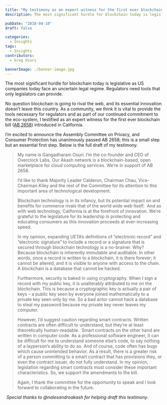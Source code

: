 ```yaml
---
title: "My testimony as an expert witness for the first ever blockchain bill (AB 2658) introduced in the state of California"
description: The most significant hurdle for blockchain today is legislative as US companies today face an uncertain legal regime. Regulators need tools that only legislators can provide.

pubDate: "2018-04-10"
draft: false

categories:
  - Insights
tags:
  - Insights
contributors:
  - Greg Osuri

bannerImage: ./banner-image.jpg
---
```

The most significant hurdle for blockchain today is legislative as US companies today face an uncertain legal regime. Regulators need tools that only legislators can provide.

No question blockchain is going to rival the web, and its essential innovation doesn’t leave this country. As a community, we think it is vital to provide the tools necessary for regulators and as part of our continued commitment to the eco-system, I testified as an expert witness for the first ever blockchain bill ([AB 2658](https://leginfo.legislature.ca.gov/faces/billTextClient.xhtml?bill_id=201720180AB2658)) introduced in California.

I’m excited to announce the Assembly Committee on Privacy, and Consumer Protection has unanimously passed AB 2658; this is a small step but an essential first step. Below is the full draft of my testimony.

> My name is Gangadharam Osuri. I’m the co-founder and CEO of Overclock Labs. Our Akash network is a blockchain-based, open marketplace for cloud computing services. We’re in support of AB 2658.
> 
> I’d like to thank Majority Leader Calderon, Chairman Chau, Vice-Chairman Kiley and the rest of the Committee for its attention to this important area of technological development.
> 
> Blockchain technology is in its infancy, but its potential impact on and benefits for commerce rivals that of the world wide web itself.  And as with web technology, California is at the forefront of innovation. We’re grateful to the legislature for its leadership in protecting and educating consumers as this innovation proceeds at ever-increasing speed.
> 
> In my opinion, expanding UETA’s definitions of “electronic record” and “electronic signature” to include a record or a signature that is secured through blockchain technology is a no-brainer. Why? Because blockchain is inherently immutable and auditable. In other words, once a record is written to a blockchain, it is there forever; it cannot be altered, and it is visible to anyone with access to the chain. A blockchain is a database that cannot be hacked.
> 
> Furthermore, security is baked in using cryptography. When I sign a record with my public key, it is unalterably attributed to me on the blockchain. This is because a cryptographic key is actually a pair of keys – a public key seen by everyone joined mathematically to a private key seen only by me. So a bad actor cannot hack a database to steal my password because my private key never leaves my computer.
> 
> However, I’d suggest caution regarding smart contracts. Written contracts are often difficult to understand, but they’re at least theoretically human-readable.  Smart contracts on the other hand are written in computer code. As a professional software engineer, it can be difficult for me to understand someone else’s code, to say nothing of a layperson’s ability to do so. And of course, code often has bugs which cause unintended behavior. As a result, there is a greater risk of a person committing to a smart contract that has provisions they, or even the contract issuer, do not fully understand. In my opinion, legislation regarding smart contracts must consider these important characteristics. So, we support the amendments to the bill.
> 
> Again, I thank the committee for the opportunity to speak and I look forward to collaborating in the future.

 _Special thanks to @nalesandroakash for helping draft this testimony._